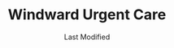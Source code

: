 ---
layout: location-page
date: Last Modified
description: "Local COVID-19 testing is available at Windward Urgent Care in Kaneohe, Hawaii, USA."
permalink: "locations/hawaii/kaneohe/windward-urgent-care/"
tags:
  - locations
  - hawaii
title: Windward Urgent Care
uniqueName: windward-urgent-care
state: Hawaii
stateAbbr: HI
hood: "Kaneohe"
address: "45-1141 Kamehameha Hwy"
city: "Kaneohe"
zip: "96744"
zipsNearby: "96701 96861 96706 96712 96717 96801 96802 96803 96804 96805 96806 96807 96808 96809 96810 96811 96812 96813 96814 96815 96816 96817 96818 96819 96820 96821 96822 96823 96824 96825 96826 96828 96830 96836 96837 96838 96839 96840 96841 96843 96844 96846 96847 96848 96849 96850 96853 96858 96859 96860 96898 96729 96730 96731 96734 96863 96742 96744 96748 96757 96759 96762 96770 96782 96786 96789 96854 96857 96791 96792 96795 96707 96709 96797 96827 96835" 
mapUrl: "http://maps.apple.com/?q=Windward+Urgent+Care&address=45-1141+Kamehameha+Hwy,Kaneohe,Hawaii,96744"
locationType: Drive-thru
phone: "808-234-1094"
website: "http://windwardurgentcare.com/"
onlineBooking: undefined
closed: undefined
closedUpdate: May 25th, 2020
notes: "Must have fever and other symptoms. For individuals with symptoms."
days: Everyday
hours: 8AM-9PM
ctaMessage: Learn more
ctaUrl: "http://windwardurgentcare.com/"
---